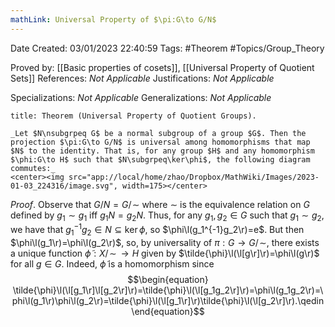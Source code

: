 ```yaml
---
mathLink: Universal Property of $\pi:G\to G/N$
---
```


<div class="topSpace"></div>

Date Created: 03/01/2023 22:40:59
Tags: #Theorem #Topics/Group_Theory

Proved by: [[Basic properties of cosets]], [[Universal Property of Quotient Sets]]
References: _Not Applicable_
Justifications: _Not Applicable_

Specializations: _Not Applicable_
Generalizations: _Not Applicable_

``` ad-Theorem
title: Theorem (Universal Property of Quotient Groups).

_Let $N\nsubgrpeq G$ be a normal subgroup of a group $G$. Then the projection $\pi:G\to G/N$ is universal among homomorphisms that map $N$ to the identity. That is, for any group $H$ and any homomorphism $\phi:G\to H$ such that $N\subgrpeq\ker\phi$, the following diagram commutes:_
<center><img src="app://local/home/zhao/Dropbox/MathWiki/Images/2023-01-03_224316/image.svg", width=175></center>

```

_Proof_. Observe that $G/N=G/\!\sim$ where $\sim$ is the equivalence relation on $G$ defined by $g_1\sim g_1$ iff $g_1N=g_2N$. Thus, for any $g_1,g_2\in G$ such that $g_1\sim g_2$, we have that $g_1^{-1}g_2\in N\subseteq\ker\phi$, so $\phi\l(g_1^{-1}g_2\r)=e$. But then $\phi\l(g_1\r)=\phi\l(g_2\r)$, so, by universality of $\pi:G\to G/\!\sim$, there exists a unique function $\tilde{\phi}:X/\!\sim\,\to H$ given by $\tilde{\phi}\l(\l[g\r]\r)=\phi\l(g\r)$ for all $g\in G$. Indeed, $\tilde{\phi}$ is a homomorphism since
$$\begin{equation}
    \tilde{\phi}\l(\l[g_1\r]\l[g_2\r]\r)=\tilde{\phi}\l(\l[g_1g_2\r]\r)=\phi\l(g_1g_2\r)=\phi\l(g_1\r)\phi\l(g_2\r)=\tilde{\phi}\l(\l[g_1\r]\r)\tilde{\phi}\l(\l[g_2\r]\r).\qedin
\end{equation}$$
